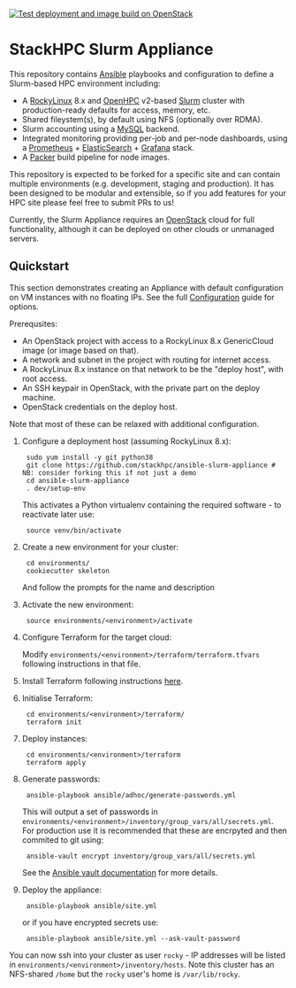 [![Test deployment and image build on OpenStack](https://github.com/stackhpc/ansible-slurm-appliance/actions/workflows/stackhpc.yml/badge.svg)](https://github.com/stackhpc/ansible-slurm-appliance/actions/workflows/stackhpc.yml)

# StackHPC Slurm Appliance

This repository contains [Ansible](https://www.ansible.com/) playbooks and configuration to define a Slurm-based HPC environment including:
- A [RockyLinux](https://rockylinux.org/) 8.x and [OpenHPC](https://openhpc.community/) v2-based [Slurm](https://slurm.schedmd.com/) cluster with production-ready defaults for access, memory, etc.
- Shared fileystem(s), by default using NFS (optionally over RDMA).
- Slurm accounting using a [MySQL](https://www.mysql.com/) backend.
- Integrated monitoring providing per-job and per-node dashboards, using a [Prometheus](https://prometheus.io/) + [ElasticSearch](https://www.elastic.co/) + [Grafana](https://grafana.com/grafana/) stack.
- A [Packer](https://packer.io/) build pipeline for node images.

This repository is expected to be forked for a specific site and can contain multiple environments (e.g. development, staging and production). It has been designed to be modular and extensible, so if you add features for your HPC site please feel free to submit PRs to us!

Currently, the Slurm Appliance requires an [OpenStack](https://www.openstack.org/) cloud for full functionality, although it can be deployed on other clouds or unmanaged servers.

## Quickstart
This section demonstrates creating an Appliance with default configuration on VM instances with no floating IPs. See the full [Configuration](docs/configuration.md) guide for options.

Prerequsites:
- An OpenStack project with access to a RockyLinux 8.x GenericCloud image (or image based on that).
- A network and subnet in the project with routing for internet access.
- A RockyLinux 8.x instance on that network to be the "deploy host", with root access.
- An SSH keypair in OpenStack, with the private part on the deploy machine.
- OpenStack credentials on the deploy host.

Note that most of these can be relaxed with additional configuration.

1. Configure a deployment host (assuming RockyLinux 8.x):

        sudo yum install -y git python38
        git clone https://github.com/stackhpc/ansible-slurm-appliance # NB: consider forking this if not just a demo
        cd ansible-slurm-appliance
        . dev/setup-env

    This activates a Python virtualenv containing the required software - to reactivate later use:

        source venv/bin/activate

1. Create a new environment for your cluster:

        cd environments/
        cookiecutter skeleton

    And follow the prompts for the name and description

1. Activate the new environment:

        source environments/<environment>/activate

1. Configure Terraform for the target cloud:

    Modify `environments/<environment>/terraform/terraform.tfvars` following instructions in that file.

1. Install Terraform following instructions [here](https://learn.hashicorp.com/tutorials/terraform/install-cli).

1. Initialise Terraform:

        cd environments/<environment>/terraform/
        terraform init

1. Deploy instances:

        cd environments/<environment>/terraform
        terraform apply

1. Generate passwords:

        ansible-playbook ansible/adhoc/generate-passwords.yml

    This will output a set of passwords in `environments/<environment>/inventory/group_vars/all/secrets.yml`. For production use it is recommended that these are encrpyted and then commited to git using:

        ansible-vault encrypt inventory/group_vars/all/secrets.yml

    See the [Ansible vault documentation](https://docs.ansible.com/ansible/latest/user_guide/vault.html) for more details.

1. Deploy the appliance:

        ansible-playbook ansible/site.yml

   or if you have encrypted secrets use:

        ansible-playbook ansible/site.yml --ask-vault-password

You can now ssh into your cluster as user `rocky` - IP addresses will be listed in `environments/<environment>/inventory/hosts`. Note this cluster has an NFS-shared `/home` but the `rocky` user's home is `/var/lib/rocky`.
